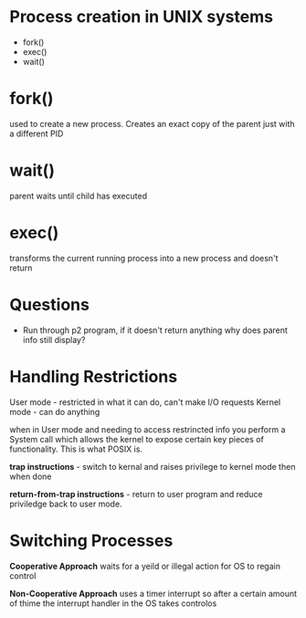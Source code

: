 # Process creation in UNIX systems
- fork()
- exec()
- wait()

# fork()
used to create a new process. Creates an exact copy of the parent just with a different PID

# wait()
parent waits until child has executed

# exec()
transforms the current running process into a new process and doesn't return

# Questions
- Run through p2 program, if it doesn't return anything why does parent info still display?

# Handling Restrictions
User mode - restricted in what it can do, can't make I/O requests
Kernel mode - can do anything

when in User mode and needing to access restrincted info you perform a System call which allows the kernel to expose certain key pieces of functionality. This is what POSIX is. 

**trap instructions** - switch to kernal and raises privilege to kernel mode then when done 

**return-from-trap instructions** - return to user program and reduce priviledge back to user mode.

# Switching Processes
**Cooperative Approach** waits for a yeild or illegal action for OS to regain control

**Non-Cooperative Approach** uses a timer interrupt so after a certain amount of thime the interrupt handler in the OS takes controlos




